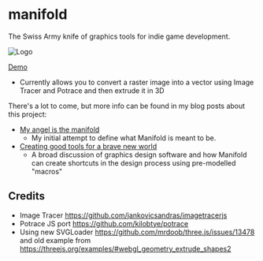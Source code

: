 # manifold
The Swiss Army knife of graphics tools for indie game development.

![Logo](https://cdn.rawgit.com/paulbrzeski/manifold/master/assets/manifold.svg)

[Demo](http://manifold.paulbrzeski.com)
- Currently allows you to convert a raster image into a vector using Image Tracer and Potrace and then extrude it in 3D

There's a lot to come, but more info can be found in my blog posts about this project: 
- [My angel is the manifold](https://medium.com/@mail_59849/my-angel-is-the-manifold-d0b718d03071)
  - My initial attempt to define what Manifold is meant to be.
- [Creating good tools for a brave new world](https://medium.com/@mail_59849/creating-good-tools-for-a-brave-new-world-a85fa2da43cf)
  - A broad discussion of graphics design software and how Manifold can create shortcuts in the design process using pre-modelled "macros"

## Credits
- Image Tracer https://github.com/jankovicsandras/imagetracerjs
- Potrace JS port https://github.com/kilobtye/potrace
- Using new SVGLoader https://github.com/mrdoob/three.js/issues/13478 and old example from https://threejs.org/examples/#webgl_geometry_extrude_shapes2
